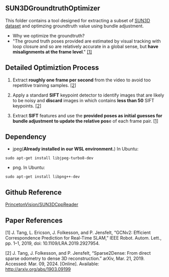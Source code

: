 ## SUN3DGroundtruthOptimizer

This folder contains a tool designed for extracting a subset of [SUN3D dataset](https://sun3d.cs.princeton.edu/data/) and optimzing groundtruth value using bundle adjustment. 

- Why we optimize the groundtruth?
- "The ground truth poses provided are estimated by visual tracking with loop closure and so are relatively accurate in a global sense, but **have misalignments at the frame level**." [[1]](#1)

## Detailed Optimiztion Process

1. Extract **roughly one frame per second** from the video to avoid too repetitive training samples. [[2]](#2)

2. Apply a standard **SIFT** keypoint detector to identify images that are likely to be noisy and **discard** images in which contains **less than 50** SIFT keypoints. [[2]](#2)

3. Extract **SIFT** features and use the **provided poses as initial guesses for bundle adjustment to update the relative pos**e of each frame pair. [[1]](#1)

## Dependency
- jpeg(**Already installed in our WSL environment.**)
In Ubuntu: 
```
sudo apt-get install libjpeg-turbo8-dev
```

- png. In Ubuntu: 
```
sudo apt-get install libpng++-dev
```

## Github Reference
[PrincetonVision/SUN3DCppReader](https://github.com/PrincetonVision/SUN3DCppReader/tree/master)

## Paper References
<a id="1"></a>[1] J. Tang, L. Ericson, J. Folkesson, and P. Jensfelt, “GCNv2: Efficient Correspondence Prediction for Real-Time SLAM,” IEEE Robot. Autom. Lett., pp. 1–1, 2019, doi: 10.1109/LRA.2019.2927954.

<a id="2"></a>[2] J. Tang, J. Folkesson, and P. Jensfelt, “Sparse2Dense: From direct sparse odometry to dense 3D reconstruction.” arXiv, Mar. 21, 2019. Accessed: Mar. 09, 2024. [Online]. Available: http://arxiv.org/abs/1903.09199
